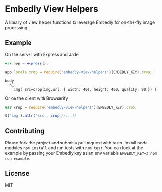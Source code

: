 # Embedly View Helpers

A library of view helper functions to leverage Embedly for on-the-fly image processing.

## Example

On the server with Express and Jade

````javascript
var app = express();

app.locals.crop = require('embedly-view-helpers')(EMBEDLY_KEY).crop;
````

````jade
body
  h1
    img( src=crop(img.url, { width: 400, height: 400, quality: 90 }) )
````

Or on the client with Browserify

````javascript
var crop = require('embedly-view-helpers')(EMBEDLY_KEY).crop;

$('img').attr('src', crop(//...))
````

## Contributing

Please fork the project and submit a pull request with tests. Install node modules `npm install` and run tests with `npm test`. You can look at the example by passing your Embedly key as an env variable `EMBEDLY_KEY=X npm run example`.

## License

MIT

